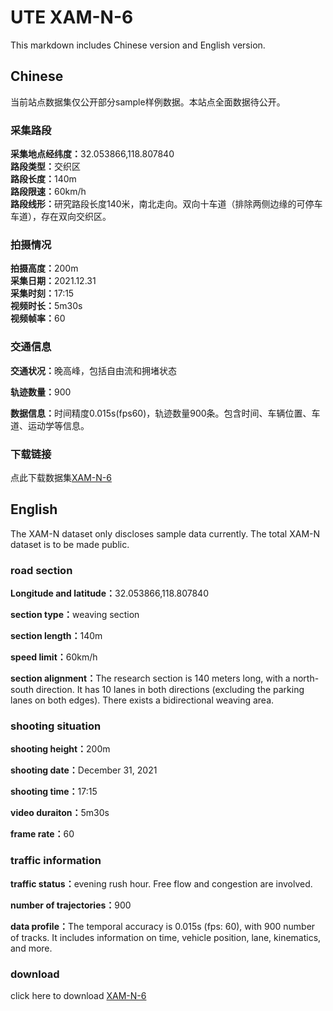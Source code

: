 # UTE XAM-N-6
This markdown includes Chinese version and English version.

## Chinese
当前站点数据集仅公开部分sample样例数据。本站点全面数据待公开。

### 采集路段
<b>采集地点经纬度：</b>32.053866,118.807840<br>
<b>路段类型：</b>交织区<br>
<b>路段长度：</b>140m<br>
<b>路段限速：</b>60km/h<br>
<b>路段线形：</b>研究路段长度140米，南北走向。双向十车道（排除两侧边缘的可停车车道），存在双向交织区。

### 拍摄情况
<b>拍摄高度：</b>200m<br>
<b>采集日期：</b>2021.12.31<br>
<b>采集时刻：</b>17:15<br>
<b>视频时长：</b>5m30s<br>
<b>视频帧率：</b>60<br>

### 交通信息
<b>交通状况：</b>晚高峰，包括自由流和拥堵状态<br>

<b>轨迹数量：</b>900<br>

<b>数据信息：</b>时间精度0.015s(fps60)，轨迹数量900条。包含时间、车辆位置、车道、运动学等信息。<br>

### 下载链接
点此下载数据集[XAM-N-6](https://pan.baidu.com/s/1UpYg1vGQ_ZoibRIMOcCM2w?pwd=i3ek)


## English
The XAM-N dataset only discloses sample data currently. The total XAM-N dataset is to be made public.

### road section
<b>Longitude and latitude：</b>32.053866,118.807840<br>

<b>section type：</b>weaving section<br>

<b>section length：</b>140m<br>

<b>speed limit：</b>60km/h<br>

<b>section alignment：</b>The research section is 140 meters long, with a north-south direction. It has 10 lanes in both directions (excluding the parking lanes on both edges). There exists a bidirectional weaving area.

### shooting situation
<b>shooting height：</b>200m<br>

<b>shooting date：</b>December 31, 2021<br>

<b>shooting time：</b>17:15<br>

<b>video duraiton：</b>5m30s<br>

<b>frame rate：</b>60<br>

### traffic information
<b>traffic status：</b>evening rush hour. Free flow and congestion are involved.<br>

<b>number of trajectories：</b>900<br>

<b>data profile：</b>The temporal accuracy is 0.015s (fps: 60), with 900 number of tracks. It includes information on time, vehicle position, lane, kinematics, and more.<br>

### download
click here to download [XAM-N-6](https://drive.google.com/drive/folders/1H_6aFcdqMwMXgtR4-SIwbrLYMNETdLzi?usp=sharing)


